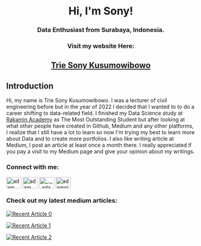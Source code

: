 <h1 align="center">Hi, I'm Sony!</h1>
<h3 align="center">Data Enthusiast from Surabaya, Indonesia.</h3>

<h3 align="center">Visit my website Here:</h3>
<h2 align="center" ><a href="https://triesonyk.com">Trie Sony Kusumowibowo</a></h2>



## Introduction
Hi, my name is Trie Sony Kusumowibowo. I was a lecturer of civil engineering before but in the year of 2022 I decided that I wanted to to do a career shifting to data-related field. I finished my Data Science study at [Rakamin Academy](https://www.rakamin.com/) as The Most Outstanding Student but after looking at what other people have created in Github, Medium and any other platforms, I realize that I still have a lot to learn so now I'm trying my best to learn more about Data and to create more portfolios. I also like writing article at Medium, I post an article at least once a month there. I really appreciated if you pay a visit to my Medium page and give your opinion about my writings.

<h3 align="left">Connect with me:</h3>
<p align="left">
  <a href="https://www.linkedin.com/in/triesonyk/" target="blank"><img align="center"
      src="https://raw.githubusercontent.com/rahuldkjain/github-profile-readme-generator/master/src/images/icons/Social/linked-in-alt.svg"
      alt="adam pithewan" height="30" width="40" /></a> 
  <a href="https://www.facebook.com/triesonyk" target="blank"><img align="center"
      src="https://raw.githubusercontent.com/rahuldkjain/github-profile-readme-generator/master/src/images/icons/Social/facebook.svg"
      alt="adam pithen wala" height="30" width="40" /></a> 
  <a href="https://www.instagram.com/triesonyk/" target="blank"><img align="center"
      src="https://raw.githubusercontent.com/rahuldkjain/github-profile-readme-generator/master/src/images/icons/Social/instagram.svg"
      alt="_._.adam._" height="30" width="40" /></a> 
 <a href="https://twitter.com/triesonyk" target="blank"><img align="center"
      src="https://raw.githubusercontent.com/rahuldkjain/github-profile-readme-generator/master/src/images/icons/Social/twitter.svg"
      alt="adampithewan" height="30" width="40" /></a> 
</p>

### Check out my latest medium articles:

<a target="_blank" href="https://github-readme-medium-recent-article.vercel.app/medium/@triesonyk/0"><img src="https://github-readme-medium-recent-article.vercel.app/medium/@triesonyk/0" alt="Recent Article 0"> 

<a target="_blank" href="https://github-readme-medium-recent-article.vercel.app/medium/@triesonyk/1"><img src="https://github-readme-medium-recent-article.vercel.app/medium/@triesonyk/1" alt="Recent Article 1"> 

<a target="_blank" href="https://github-readme-medium-recent-article.vercel.app/medium/@triesonyk/2"><img src="https://github-readme-medium-recent-article.vercel.app/medium/@triesonyk/2" alt="Recent Article 2"> 
